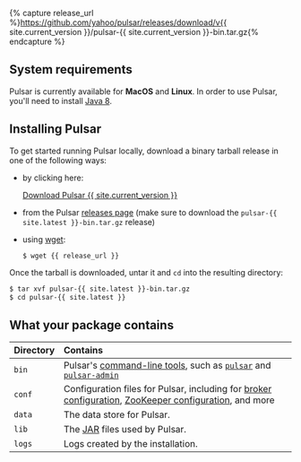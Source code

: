 {% capture release_url %}https://github.com/yahoo/pulsar/releases/download/v{{ site.current_version }}/pulsar-{{ site.current_version }}-bin.tar.gz{% endcapture %}

## System requirements

Pulsar is currently available for **MacOS** and **Linux**. In order to use Pulsar, you'll need to install [Java 8](http://www.oracle.com/technetwork/java/javase/downloads/jdk8-downloads-2133151.html).

## Installing Pulsar

To get started running Pulsar locally, download a binary tarball release in one of the following ways:

* by clicking here:

  <a href="{{ release_url }}" class="download-btn btn btn-lg active" role="button" aria-pressed="true">Download Pulsar {{ site.current_version }}</a>

* from the Pulsar [releases page](https://github.com/yahoo/pulsar/releases/latest) (make sure to download the `pulsar-{{ site.latest }}-bin.tar.gz` release)
* using [wget](https://www.gnu.org/software/wget):

  ```shell
  $ wget {{ release_url }}
  ```

Once the tarball is downloaded, untar it and `cd` into the resulting directory:

```bash
$ tar xvf pulsar-{{ site.latest }}-bin.tar.gz
$ cd pulsar-{{ site.latest }}
```

## What your package contains

Directory | Contains
:---------|:--------
`bin` | Pulsar's [command-line tools](../../reference/CliTools), such as [`pulsar`](../../reference/CliTools#pulsar) and [`pulsar-admin`](../../reference/CliTools#pulsar-admin)
`conf` | Configuration files for Pulsar, including for [broker configuration](../../reference/Configuration#broker), [ZooKeeper configuration](../../reference/Configuration#zookeeper), and more
`data` | The data store for Pulsar.
`lib` | The [JAR](https://en.wikipedia.org/wiki/JAR_(file_format)) files used by Pulsar.
`logs` | Logs created by the installation.
